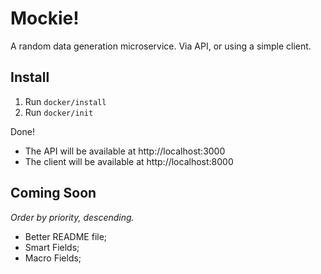 # Mockie!

A random data generation microservice. Via API, or using a simple client.

## Install

1. Run `docker/install`
2. Run `docker/init`

Done!

* The API will be available at http://localhost:3000
* The client will be available at http://localhost:8000

## Coming Soon

*Order by priority, descending.*

* Better README file;
* Smart Fields;
* Macro Fields;
